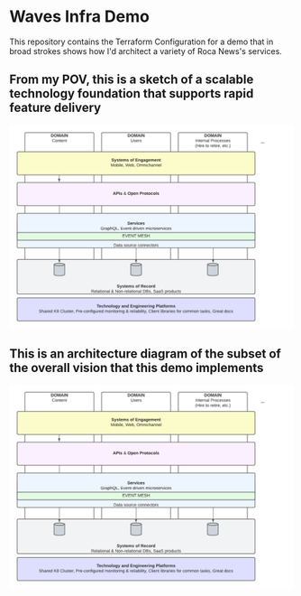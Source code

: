 # Waves Infra Demo

This repository contains the Terraform Configuration for a demo that in broad strokes shows how I'd architect a variety of Roca News's services.

## From my POV, this is a sketch of a scalable technology foundation that supports rapid feature delivery

![blueprint](./_docs/blueprint.png)

## This is an architecture diagram of the subset of the overall vision that this demo implements

![blueprint](./_docs/blueprint.png)